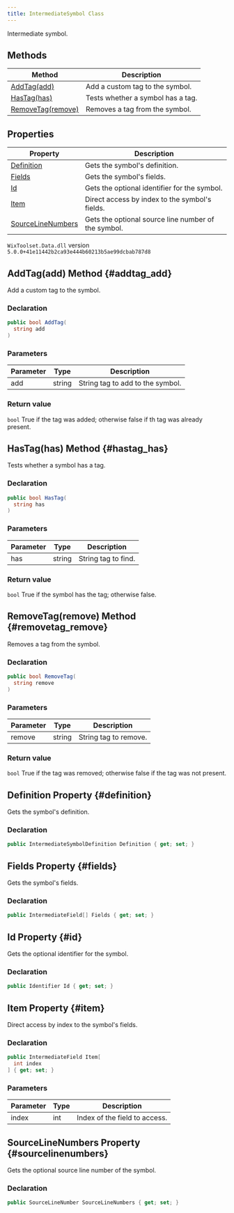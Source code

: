 ```yaml
---
title: IntermediateSymbol Class
---
```

Intermediate symbol.
## Methods
| Method | Description |
| ------ | ----------- |
| [AddTag(add)](#addtag_add) | Add a custom tag to the symbol. |
| [HasTag(has)](#hastag_has) | Tests whether a symbol has a tag. |
| [RemoveTag(remove)](#removetag_remove) | Removes a tag from the symbol. |
## Properties
| Property | Description |
| ------ | ----------- |
| [Definition](#definition) | Gets the symbol's definition. |
| [Fields](#fields) | Gets the symbol's fields. |
| [Id](#id) | Gets the optional identifier for the symbol. |
| [Item](#item) | Direct access by index to the symbol's fields. |
| [SourceLineNumbers](#sourcelinenumbers) | Gets the optional source line number of the symbol. |
`WixToolset.Data.dll` version `5.0.0+41e11442b2ca93e444b60213b5ae99dcbab787d8`
## AddTag(add) Method {#addtag_add}
Add a custom tag to the symbol.
### Declaration
```cs
public bool AddTag(
  string add
)
```
### Parameters
| Parameter | Type | Description |
| --------- | ---- | ----------- |
| add | string | String tag to add to the symbol. |
### Return value
`bool` True if the tag was added; otherwise false if th tag was already present.
## HasTag(has) Method {#hastag_has}
Tests whether a symbol has a tag.
### Declaration
```cs
public bool HasTag(
  string has
)
```
### Parameters
| Parameter | Type | Description |
| --------- | ---- | ----------- |
| has | string | String tag to find. |
### Return value
`bool` True if the symbol has the tag; otherwise false.
## RemoveTag(remove) Method {#removetag_remove}
Removes a tag from the symbol.
### Declaration
```cs
public bool RemoveTag(
  string remove
)
```
### Parameters
| Parameter | Type | Description |
| --------- | ---- | ----------- |
| remove | string | String tag to remove. |
### Return value
`bool` True if the tag was removed; otherwise false if the tag was not present.
## Definition Property {#definition}
Gets the symbol's definition.
### Declaration
```cs
public IntermediateSymbolDefinition Definition { get; set; }
```
## Fields Property {#fields}
Gets the symbol's fields.
### Declaration
```cs
public IntermediateField[] Fields { get; set; }
```
## Id Property {#id}
Gets the optional identifier for the symbol.
### Declaration
```cs
public Identifier Id { get; set; }
```
## Item Property {#item}
Direct access by index to the symbol's fields.
### Declaration
```cs
public IntermediateField Item[
  int index
] { get; set; }
```
### Parameters
| Parameter | Type | Description |
| --------- | ---- | ----------- |
| index | int | Index of the field to access. |
## SourceLineNumbers Property {#sourcelinenumbers}
Gets the optional source line number of the symbol.
### Declaration
```cs
public SourceLineNumber SourceLineNumbers { get; set; }
```
